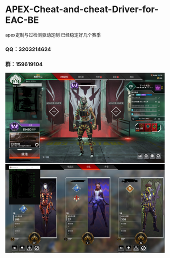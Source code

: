 # APEX-Cheat-and-cheat-Driver-for-EAC-BE
apex定制与过检测驱动定制
已经稳定好几个赛季
### QQ：3203214624
### 群：159619104

![](https://github.com/ZZZ-Monster/APEX-Cheat-and-cheat-Driver-for-EAC-BE/blob/main/1.png)
![](https://github.com/ZZZ-Monster/APEX-Cheat-and-cheat-Driver-for-EAC-BE/blob/main/2.jpg)
